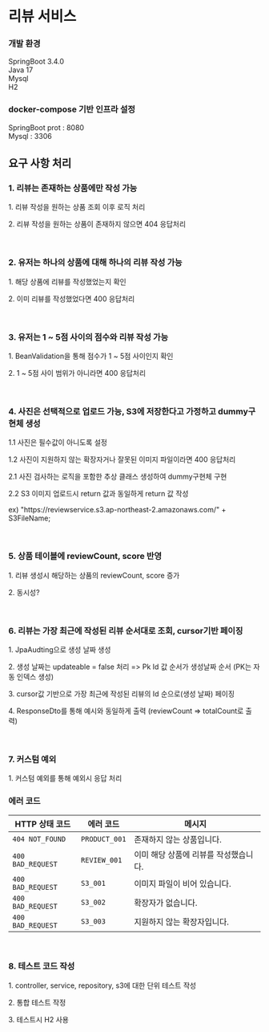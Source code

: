 # 리뷰 서비스 
### 개발 환경 
SpringBoot 3.4.0 <br> 
Java 17 <br>
Mysql <br>
H2

### docker-compose 기반 인프라 설정
SpringBoot prot : 8080 <Br>
Mysql : 3306 

## 요구 사항 처리
### 1. 리뷰는 존재하는 상품에만 작성 가능
<p> 1. 리뷰 작성을 원하는 상품 조회 이후 로직 처리 </p>
<p> 2. 리뷰 작성을 원하는 상품이 존재하지 않으면 404 응답처리 </p>
<br>

### 2. 유저는 하나의 상품에 대해 하나의 리뷰 작성 가능
<p> 1. 해당 상품에 리뷰를 작성했었는지 확인 </p>
<p> 2. 이미 리뷰를 작성했었다면 400 응답처리 </p>
<br>

### 3. 유저는 1 ~ 5점 사이의 점수와 리뷰 작성 가능
<p> 1. BeanValidation을 통해 점수가 1 ~ 5점 사이인지 확인 </p>
<p> 2. 1 ~ 5점 사이 범위가 아니라면 400 응답처리 </p>
<br>

### 4. 사진은 선택적으로 업로드 가능, S3에 저장한다고 가정하고 dummy구현체 생성
<p> 1.1 사진은 필수값이 아니도록 설정 </p>
<p> 1.2 사진이 지원하지 않는 확장자거나 잘못된 이미지 파일이라면 400 응답처리 </p>
<p> 2.1 사진 검사하는 로직을 포함한 추상 클래스 생성하여 dummy구현체 구현 </p>
<p> 2.2 S3 이미지 업로드시 return 값과 동일하게 return 값 작성 </p>
<p> ex) "https://reviewservice.s3.ap-northeast-2.amazonaws.com/" + S3FileName; </p>
<br>

### 5. 상품 테이블에 reviewCount, score 반영
<p> 1. 리뷰 생성시 해당하는 상품의 reviewCount, score 증가 </p>
<p> 2. 동시성? </p>
<br>

### 6. 리뷰는 가장 최근에 작성된 리뷰 순서대로 조회, cursor기반 페이징
<p> 1. JpaAudting으로 생성 날짜 생성 </p>
<p> 2. 생성 날짜는 updateable = false 처리 => Pk Id 값 순서가 생성날짜 순서 (PK는 자동 인덱스 생성) </p>
<p> 3. cursor값 기반으로 가장 최근에 작성된 리뷰의 Id 순으로(생성 날짜) 페이징 </p>
<p> 4. ResponseDto를 통해 예시와 동일하게 출력 (reviewCount => totalCount로 출력) </p>
<br>

### 7. 커스텀 예외
<p> 1. 커스텀 예외를 통해 예외시 응답 처리 </p>

### 에러 코드
| **HTTP 상태 코드** | **에러 코드**    | **메시지**                          |
|--------------------|------------------|-----------------------------------|
| `404 NOT_FOUND`    | `PRODUCT_001`   | 존재하지 않는 상품입니다.         |
| `400 BAD_REQUEST`  | `REVIEW_001`    | 이미 해당 상품에 리뷰를 작성했습니다. |
| `400 BAD_REQUEST`  | `S3_001`        | 이미지 파일이 비어 있습니다.       |
| `400 BAD_REQUEST`  | `S3_002`        | 확장자가 없습니다.                |
| `400 BAD_REQUEST`  | `S3_003`        | 지원하지 않는 확장자입니다.        |

<br>
    
### 8. 테스트 코드 작성
<p> 1. controller, service, repository, s3에 대한 단위 테스트 작성 </p>
<p> 2. 통합 테스트 작정 </p>
<p> 3. 테스트시 H2 사용</p>
